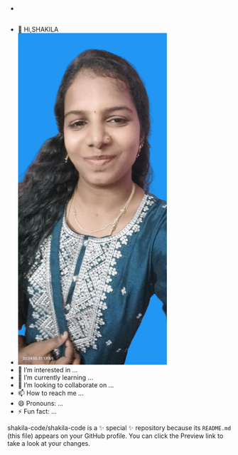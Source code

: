 - ##
- 👋 Hi,SHAKILA
- ![SHAKILA](https://raw.githubusercontent.com/shakila-code/shakila-code/91ceb826bb955c921c7aa872c3e3ef572a90ff54/shakila-removebg-preview.png)
- 👀 I’m interested in ...
- 🌱 I’m currently learning ...
- 💞️ I’m looking to collaborate on ...
- 📫 How to reach me ...
- 😄 Pronouns: ...
- ⚡ Fun fact: ...


shakila-code/shakila-code is a ✨ special ✨ repository because its `README.md` (this file) appears on your GitHub profile.
You can click the Preview link to take a look at your changes.

